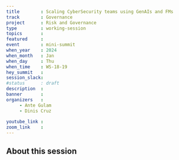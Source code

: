 ```yaml
---
title        : Scaling CyberSecurity teams using GenAIs and FMs
track        : Governance
project      : Risk and Governance
type         : working-session
topics       :
featured     :
event        : mini-summit
when_year    : 2024
when_month   : Jan
when_day     : Thu
when_time    : WS-18-19
hey_summit   : 
session_slack:
#status      : draft
description  :
banner       : 
organizers   :
     - Ante Gulam
     - Dinis Cruz
     
youtube_link : 
zoom_link    : 
---
```


## About this session
